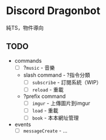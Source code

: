 # Discord Dragonbot
純TS，物件導向
## TODO
+ commands
    + [ ] ?`music` - 音樂
    + slash command - ?指令分類
        + [ ] `subscribe` - 訂閱系統（WIP）
        + [ ] `reload` - 重載
    + ?prefix command
        + [ ] `imgur` - 上傳圖片到imgur
        + [ ] `load` - 重載
        + [ ] `book` - 本本網址管理
+ events
    + [ ] `messageCreate` - ...